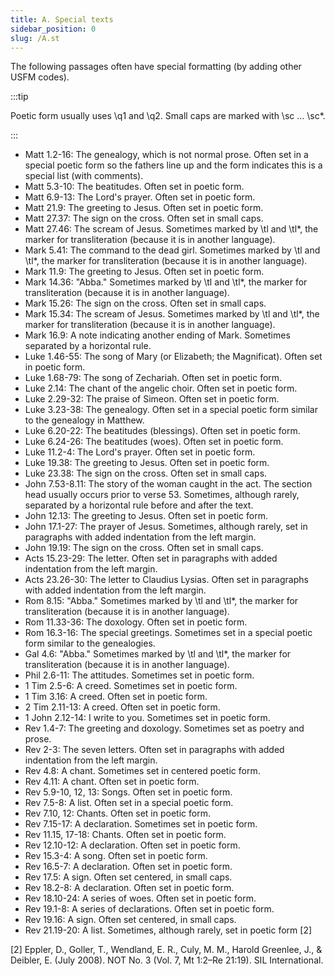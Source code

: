 ```yaml
---
title: A. Special texts
sidebar_position: 0
slug: /A.st
---
```




The following passages often have special formatting (by adding other USFM codes).


:::tip

Poetic form usually uses \q1 and \q2. Small caps are marked with \sc … \sc*.

:::



- Matt 1.2-16: The genealogy, which is not normal prose. Often set in a special poetic form so the fathers line up and the form indicates this is a special list (with comments).
- Matt 5.3-10: The beatitudes. Often set in poetic form.
- Matt 6.9-13: The Lord's prayer. Often set in poetic form.
- Matt 21.9: The greeting to Jesus. Often set in poetic form.
- Matt 27.37: The sign on the cross. Often set in small caps.
- Matt 27.46: The scream of Jesus. Sometimes marked by \tl and \tl*, the marker for transliteration (because it is in another language).
- Mark 5.41: The command to the dead girl. Sometimes marked by \tl and \tl*, the marker for transliteration (because it is in another language).
- Mark 11.9: The greeting to Jesus. Often set in poetic form.
- Mark 14.36: "Abba." Sometimes marked by \tl and \tl*, the marker for transliteration (because it is in another language).
- Mark 15.26: The sign on the cross. Often set in small caps.
- Mark 15.34: The scream of Jesus. Sometimes marked by \tl and \tl*, the marker for transliteration (because it is in another language).
- Mark 16.9: A note indicating another ending of Mark. Sometimes separated by a horizontal rule.
- Luke 1.46-55: The song of Mary (or Elizabeth; the Magnificat). Often set in poetic form.
- Luke 1.68-79: The song of Zechariah. Often set in poetic form.
- Luke 2.14: The chant of the angelic choir. Often set in poetic form.
- Luke 2.29-32: The praise of Simeon. Often set in poetic form.
- Luke 3.23-38: The genealogy. Often set in a special poetic form similar to the genealogy in Matthew.
- Luke 6.20-22: The beatitudes (blessings). Often set in poetic form.
- Luke 6.24-26: The beatitudes (woes). Often set in poetic form.
- Luke 11.2-4: The Lord's prayer. Often set in poetic form.
- Luke 19.38: The greeting to Jesus. Often set in poetic form.
- Luke 23.38: The sign on the cross. Often set in small caps.
- John 7.53-8.11: The story of the woman caught in the act. The section head usually occurs prior to verse 53. Sometimes, although rarely, separated by a horizontal rule before and after the text.
- John 12.13: The greeting to Jesus. Often set in poetic form.
- John 17.1-27: The prayer of Jesus. Sometimes, although rarely, set in paragraphs with added indentation from the left margin.
- John 19.19: The sign on the cross. Often set in small caps.
- Acts 15.23-29: The letter. Often set in paragraphs with added indentation from the left margin.
- Acts 23.26-30: The letter to Claudius Lysias. Often set in paragraphs with added indentation from the left margin.
- Rom 8.15: "Abba." Sometimes marked by \tl and \tl*, the marker for transliteration (because it is in another language).
- Rom 11.33-36: The doxology. Often set in poetic form.
- Rom 16.3-16: The special greetings. Sometimes set in a special poetic form similar to the genealogies.
- Gal 4.6: "Abba." Sometimes marked by \tl and \tl*, the marker for transliteration (because it is in another language).
- Phil 2.6-11: The attitudes. Sometimes set in poetic form.
- 1 Tim 2.5-6: A creed. Sometimes set in poetic form.
- 1 Tim 3.16: A creed. Often set in poetic form.
- 2 Tim 2.11-13: A creed. Often set in poetic form.
- 1 John 2.12-14: I write to you. Sometimes set in poetic form.
- Rev 1.4-7: The greeting and doxology. Sometimes set as poetry and prose.
- Rev 2-3: The seven letters. Often set in paragraphs with added indentation from the left margin.
- Rev 4.8: A chant. Sometimes set in centered poetic form.
- Rev 4.11: A chant. Often set in poetic form.
- Rev 5.9-10, 12, 13: Songs. Often set in poetic form.
- Rev 7.5-8: A list. Often set in a special poetic form.
- Rev 7.10, 12: Chants. Often set in poetic form.
- Rev 7.15-17: A declaration. Sometimes set in poetic form.
- Rev 11.15, 17-18: Chants. Often set in poetic form.
- Rev 12.10-12: A declaration. Often set in poetic form.
- Rev 15.3-4: A song. Often set in poetic form.
- Rev 16.5-7: A declaration. Often set in poetic form.
- Rev 17.5: A sign. Often set centered, in small caps.
- Rev 18.2-8: A declaration. Often set in poetic form.
- Rev 18.10-24: A series of woes. Often set in poetic form.
- Rev 19.1-8: A series of declarations. Often set in poetic form.
- Rev 19.16: A sign. Often set centered, in small caps.
- Rev 21.19-20: A list. Sometimes, although rarely, set in poetic form [2]

[2] Eppler, D., Goller, T., Wendland, E. R., Culy, M. M., Harold Greenlee, J., & Deibler, E. (July 2008). NOT No. 3 (Vol. 7, Mt 1:2–Re 21:19). SIL International.

